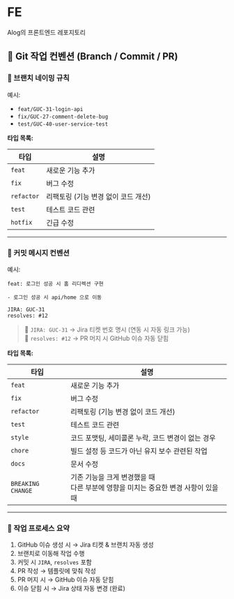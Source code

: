 # FE
Alog의 프론트엔드 레포지토리 
## 🧷 Git 작업 컨벤션 (Branch / Commit / PR)

### 📂 브랜치 네이밍 규칙

예시:
- `feat/GUC-31-login-api`
- `fix/GUC-27-comment-delete-bug`
- `test/GUC-40-user-service-test`

**타입 목록:**

| 타입       | 설명                       |
|------------|----------------------------|
| `feat`     | 새로운 기능 추가           |
| `fix`      | 버그 수정                  |
| `refactor` | 리팩토링 (기능 변경 없이 코드 개선) |
| `test`     | 테스트 코드 관련           |
| `hotfix`   | 긴급 수정                  |

---

### 💬 커밋 메시지 컨벤션

예시:
```
feat: 로그인 성공 시 홈 리디렉션 구현 

- 로그인 성공 시 api/home 으로 이동

JIRA: GUC-31
resolves: #12
```

> 🔹 `JIRA: GUC-31` → Jira 티켓 번호 명시 (연동 시 자동 링크 가능)  
> 🔹 `resolves: #12` → PR 머지 시 GitHub 이슈 자동 닫힘  


**타입 목록:**

| 타입                | 설명                                                    |
|-------------------|-------------------------------------------------------|
| `feat`            | 새로운 기능 추가                                             |
| `fix`             | 버그 수정                                                 |
| `refactor`        | 리팩토링 (기능 변경 없이 코드 개선)                                 |
| `test`            | 테스트 코드 관련                                             |
| `style`           | 코드 포맷팅, 세미콜론 누락, 코드 변경이 없는 경우                         |
| `chore`           | 빌드 설정 등 코드가 아닌 유지 보수 관련된 작업                           |
| `docs`            | 문서 수정                                                 |
| `BREAKING CHANGE` | 기존 기능을 크게 변경했을 때 </br> 다른 부분에 영향을 미치는 중요한 변경 사항이 있을 때 |

---

### 🔁 작업 프로세스 요약

1. GitHub 이슈 생성 시 → Jira 티켓 & 브랜치 자동 생성
2. 브랜치로 이동해 작업 수행
3. 커밋 시 `JIRA`, `resolves` 포함
4. PR 작성 → 템플릿에 맞춰 작성
5. PR 머지 시 → GitHub 이슈 자동 닫힘
6. 이슈 닫힘 시 → Jira 상태 자동 변경 (완료)
